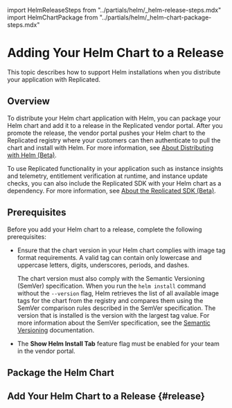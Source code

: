 import HelmReleaseSteps from "../partials/helm/_helm-release-steps.mdx"
import HelmChartPackage from "../partials/helm/_helm-chart-package-steps.mdx"

# Adding Your Helm Chart to a Release

This topic describes how to support Helm installations when you distribute your application with Replicated.

## Overview

To distribute your Helm chart application with Helm, you can package your Helm chart and add it to a release in the Replicated vendor portal. After you promote the release, the vendor portal pushes your Helm chart to the Replicated registry where your customers can then authenticate to pull the chart and install with Helm. For more information, see [About Distributing with Helm (Beta)](helm-install).

To use Replicated functionality in your application such as instance insights and telemetry, entitlement verification at runtime, and instance update checks, you can also include the Replicated SDK with your Helm chart as a dependency. For more information, see [About the Replicated SDK (Beta)](replicated-sdk-overview).
## Prerequisites

Before you add your Helm chart to a release, complete the following prerequisites:

* Ensure that the chart version in your Helm chart complies with image tag format requirements. A valid tag can contain only lowercase and uppercase letters, digits, underscores, periods, and dashes.

  The chart version must also comply with the Semantic Versioning (SemVer) specification. When you run the `helm install` command without the `--version` flag, Helm retrieves the list of all available image tags for the chart from the registry and compares them using the SemVer comparison rules described in the SemVer specification. The version that is installed is the version with the largest tag value. For more information about the SemVer specification, see the [Semantic Versioning](https://semver.org) documentation.

* The **Show Helm Install Tab** feature flag must be enabled for your team in the vendor portal.  

## Package the Helm Chart

<HelmChartPackage/>

## Add Your Helm Chart to a Release {#release}

<HelmReleaseSteps/>